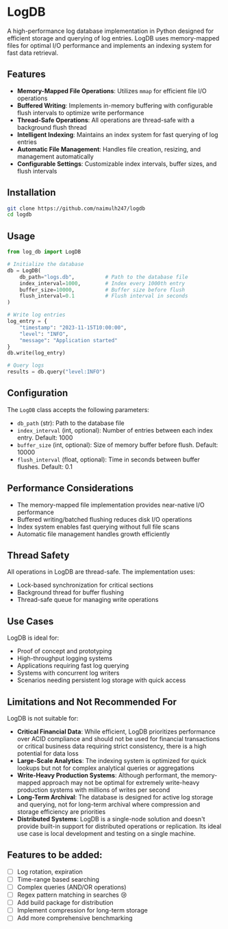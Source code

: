 # LogDB

A high-performance log database implementation in Python designed for efficient storage and querying of log entries. LogDB uses memory-mapped files for optimal I/O performance and implements an indexing system for fast data retrieval.

## Features

- **Memory-Mapped File Operations**: Utilizes `mmap` for efficient file I/O operations
- **Buffered Writing**: Implements in-memory buffering with configurable flush intervals to optimize write performance
- **Thread-Safe Operations**: All operations are thread-safe with a background flush thread
- **Intelligent Indexing**: Maintains an index system for fast querying of log entries
- **Automatic File Management**: Handles file creation, resizing, and management automatically
- **Configurable Settings**: Customizable index intervals, buffer sizes, and flush intervals

## Installation

```bash
git clone https://github.com/naimulh247/logdb
cd logdb
```

## Usage

```python
from log_db import LogDB

# Initialize the database
db = LogDB(
    db_path="logs.db",          # Path to the database file
    index_interval=1000,        # Index every 1000th entry
    buffer_size=10000,          # Buffer size before flush
    flush_interval=0.1          # Flush interval in seconds
)

# Write log entries
log_entry = {
    "timestamp": "2023-11-15T10:00:00",
    "level": "INFO",
    "message": "Application started"
}
db.write(log_entry)

# Query logs
results = db.query("level:INFO")
```

## Configuration

The `LogDB` class accepts the following parameters:

- `db_path` (str): Path to the database file
- `index_interval` (int, optional): Number of entries between each index entry. Default: 1000
- `buffer_size` (int, optional): Size of memory buffer before flush. Default: 10000
- `flush_interval` (float, optional): Time in seconds between buffer flushes. Default: 0.1

## Performance Considerations

- The memory-mapped file implementation provides near-native I/O performance
- Buffered writing/batched flushing reduces disk I/O operations
- Index system enables fast querying without full file scans
- Automatic file management handles growth efficiently

## Thread Safety

All operations in LogDB are thread-safe. The implementation uses:
- Lock-based synchronization for critical sections
- Background thread for buffer flushing
- Thread-safe queue for managing write operations

## Use Cases

LogDB is ideal for:
- Proof of concept and prototyping
- High-throughput logging systems
- Applications requiring fast log querying
- Systems with concurrent log writers
- Scenarios needing persistent log storage with quick access

## Limitations and Not Recommended For

LogDB is not suitable for:
- **Critical Financial Data**: While efficient, LogDB prioritizes performance over ACID compliance and should not be used for financial transactions or critical business data requiring strict consistency, there is a high potential for data loss
- **Large-Scale Analytics**: The indexing system is optimized for quick lookups but not for complex analytical queries or aggregations
- **Write-Heavy Production Systems**: Although performant, the memory-mapped approach may not be optimal for extremely write-heavy production systems with millions of writes per second
- **Long-Term Archival**: The database is designed for active log storage and querying, not for long-term archival where compression and storage efficiency are priorities
- **Distributed Systems**: LogDB is a single-node solution and doesn't provide built-in support for distributed operations or replication. Its ideal use case is local development and testing on a single machine.

## Features to be added:
- [ ] Log rotation, expiration
- [ ] Time-range based searching
- [ ] Complex queries (AND/OR operations)
- [ ] Regex pattern matching in searches 😢
- [ ] Add build package for distribution
- [ ] Implement compression for long-term storage
- [ ] Add more comprehensive benchmarking